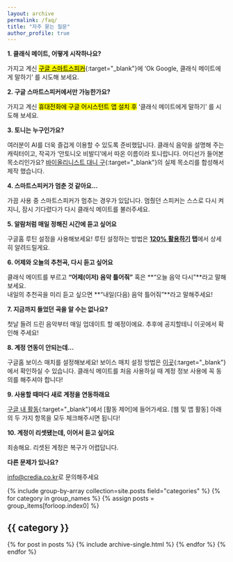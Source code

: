 ```yaml
---
layout: archive
permalink: /faq/
title: "자주 묻는 질문"
author_profile: true
---
```


**1. 클래식 메이트, 어떻게 시작하나요?**

가지고 계신 [<mark>구글 스마트스피커</mark>](https://store.google.com/kr/magazine/compare_nest_speakers_displays){:target="_blank"}에 ‘Ok Google, 클래식 메이트에게 말하기’ 를 시도해 보세요.

**2. 구글 스마트스피커에서만 가능한가요?**

가지고 계신 <mark>휴대전화에 구글 어시스턴트 앱 설치 후</mark> ‘클래식 메이트에게 말하기’ 를 시도해 보세요.

**3. 토니는 누구인가요?**

여러분이 AI를 더욱 즐겁게 이용할 수 있도록 준비했답니다. 클래식 음악을 설명해 주는 캐릭터이고, 작곡가 ‘안토니오 비발디’에서 따온 이름이라 토니랍니다. 어디선가 들어본 목소리인가요?
[바이올리니스트 대니 구](http://www.credia.co.kr/board/?db=gallery_2&no=124&mari_mode=view@view){:target="_blank"}의 실제 목소리를 합성해서 제작 했습니다.  


**4. 스마트스피커가 멈춘 것 같아요...**

가끔 사용 중 스마트스피커가 멈추는 경우가 있답니다. 멈췄던 스피커는 스스로 다시 켜지니, 잠시 기다렸다가 다시 클래식 메이트를 불러주세요.  

**5. 알람처럼 매일 정해진 시간에 듣고 싶어요**

구글홈 루틴 설정을 사용해보세요!
루틴 설정하는 방법은 **[120% 활용하기](https://classic-mate.github.io/about/) 탭**에서 상세히 알려드릴게요.

**6. 어제와 오늘의 추천곡, 다시 듣고 싶어요**

클래식 메이트를 부르고 **“어제(이저) 음악 틀어줘”** 혹은 **“오늘 음악 다시”**라고 말해보세요. <br>
내일의 추천곡을 미리 듣고 싶으면 **“내일(다음) 음악 틀어줘”**라고 말해주세요!

**7. 지금까지 들었던 곡을 알 수는 없나요?**

첫날 들려 드린 음악부터 매일 업데이트 할 예정이에요. 추후에 공지할테니 이곳에서 확인해 주세요! 

**8. 계정 연동이 안되는데...**

구글홈 보이스 매치를 설정해보세요! 보이스 매치 설정 방법은 [이곳](https://support.google.com/googlenest/answer/7342711?hl=ko){:target="_blank"}에서 확인하실 수 있습니다.
클래식 메이트를 처음 사용하실 때 계정 정보 사용에 꼭 동의를 해주셔야 합니다!

**9. 사용할 때마다 새로 계정을 연동하래요**

[구글 내 활동](https://myactivity.google.com/myactivity?hl=ko){:target="_blank"}에서 [활동 제어]에 들어가세요. [웹 및 앱 활동] 아래의 두 가지 항목을 모두 체크해주시면 됩니다!

**10. 계정이 리셋됐는데, 이어서 듣고 싶어요**

죄송해요. 리셋된 계정은 복구가 어렵답니다.

**다른 문제가 있나요?**

<info@credia.co.kr>로 문의해주세요


{% include group-by-array collection=site.posts field="categories" %}
{% for category in group_names %}
  {% assign posts = group_items[forloop.index0] %}
  <h2 id="{{ category | slugify }}" class="archive__subtitle">{{ category }}</h2>
  {% for post in posts %}
    {% include archive-single.html %}
  {% endfor %}
{% endfor %}
